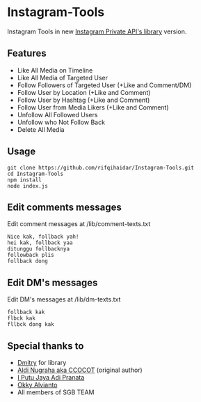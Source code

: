 # Instagram-Tools
Instagram Tools in new [Instagram Private API's library](https://github.com/dilame/instagram-private-api) version.
## Features
* Like All Media on Timeline
* Like All Media of Targeted User
* Follow Followers of Targeted User (+Like and Comment/DM)
* Follow User by Location (+Like and Comment)
* Follow User by Hashtag (+Like and Comment)
* Follow User from Media Likers (+Like and Comment)
* Unfollow All Followed Users
* Unfollow who Not Follow Back
* Delete All Media
## Usage
```
git clone https://github.com/rifqihaidar/Instagram-Tools.git
cd Instagram-Tools
npm install
node index.js
```
## Edit comments messages
Edit comment messages at /lib/comment-texts.txt
```
Nice kak, follback yah!
hei kak, follback yaa
ditunggu follbacknya
followback plis
follback dong
```
## Edit DM's messages
Edit DM's messages at /lib/dm-texts.txt
```
follback kak
flbck kak
fllbck dong kak
```
## Special thanks to
* [Dmitry](https://github.com/dilame) for library
* [Aldi Nugraha aka CCOCOT](https://github.com/aldinp16) (original author)
* [I Putu Jaya Adi Pranata](https://github.com/officialputuid)
* [Okky Alvianto](https://github.com/masokky)
* All members of SGB TEAM
